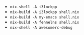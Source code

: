- `nix-shell -A i3lockpp`
- `nix-build -A i3lockpp shell.nix`
- `nix-build -A my-emacs shell.nix`
- `nix-build -A fennelns shell.nix`
- `nix-shell -A awesomerc-debug`
